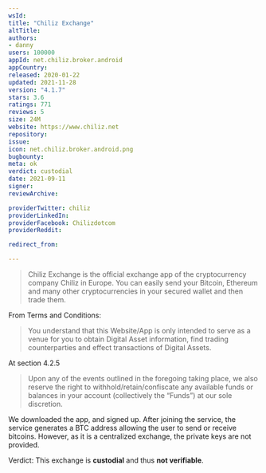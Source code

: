 ```yaml
---
wsId: 
title: "Chiliz Exchange"
altTitle: 
authors:
- danny
users: 100000
appId: net.chiliz.broker.android
appCountry: 
released: 2020-01-22
updated: 2021-11-28
version: "4.1.7"
stars: 3.6
ratings: 771
reviews: 5
size: 24M
website: https://www.chiliz.net
repository: 
issue: 
icon: net.chiliz.broker.android.png
bugbounty: 
meta: ok
verdict: custodial
date: 2021-09-11
signer: 
reviewArchive:

providerTwitter: chiliz
providerLinkedIn: 
providerFacebook: Chilizdotcom
providerReddit: 

redirect_from:

---
```


> Chiliz Exchange is the official exchange app of the cryptocurrency company Chiliz in Europe. You can easily send your Bitcoin, Ethereum and many other cryptocurrencies in your secured wallet and then trade them.

From Terms and Conditions: 
> You understand that this Website/App is only intended to serve as a venue for you to obtain Digital Asset information, find trading counterparties and effect transactions of Digital Assets. 

At section 4.2.5

> Upon any of the events outlined in the foregoing taking place, we also reserve the right to withhold/retain/confiscate any available funds or balances in your account (collectively the “Funds”) at our sole discretion.

We downloaded the app, and signed up. After joining the service, the service generates a BTC address allowing the user to send or receive bitcoins. However, as it is a centralized exchange, the private keys are not provided. 

Verdict: This exchange is **custodial** and thus **not verifiable**.
